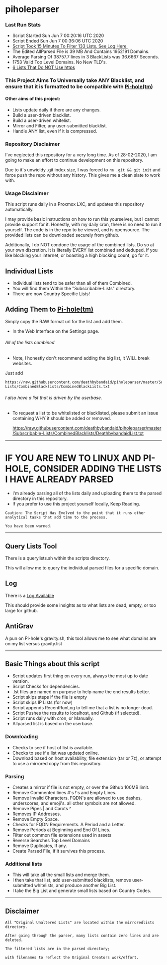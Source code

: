 # piholeparser

### Last Run Stats

* Script Started Sun Jun  7 00:20:16 UTC 2020
* Script Ended Sun Jun  7 00:36:06 UTC 2020
* [Script Took 15 Minutes To Filter 133 Lists. See Log Here.](https://github.com/deathbybandaid/piholeparser/blob/master/RecentRunLogs/Mainlog.md)
* The Edited AllParsed File is 39 MB And Contains 1952191 Domains.
* Average Parsing Of 38757.7 lines in 3 BlackLists was 36.6667 Seconds.
* 1753 Valid Top Level Domains. No New TLD's.
* [6 Lists That Do NOT Use https](https://github.com/deathbybandaid/piholeparser/blob/master/RecentRunLogs/TopLevelScripts/10-Running-Initial-Tasks/20-Identifying-Lists-Without-https.md)

### This Project Aims To Universally take ANY Blacklist, and ensure that it is formatted to be compatible with [Pi-hole(tm)](https://pi-hole.net/)

#### Other aims of this project:

* Lists update daily if there are any changes.
* Build a user-driven blacklist.
* Build a user-driven whitelist.
* Mirror and Filter, any user-submitted blacklist.
* Handle ANY list, even if it is compressed.

### Repository Disclaimer
I've neglected this repository for a very long time. As of 28-02-2020, I am going to make an effort to continue development on this repository.

Due to it's unwieldy .git index size, I was forced to `rm .git && git init` and force push the repo without any history. This gives me a clean slate to work with.

### Usage Disclaimer
This script runs daily in a Proxmox LXC, and updates this repository automatically.

I may provide basic instructions on how to run this yourselves, but I cannot provide support for it.
Honestly, with my daily cron, there is no need to run it yourself.
The code is in the repo to be viewed, and is opensource.
The provided lists can be downloaded securely from github.

Additionally, I do NOT condone the usage of the combined lists. Do so at your own discretion.
It is literally EVERY list combined and deduped. If you like blocking your internet, or boasting a high blocking count, go for it.

## Individual Lists

* Individual lists tend to be safer than all of them Combined.
* You will find them Within the "Subscribable-Lists" directory.
* There are now Country Specific Lists!

## Adding Them to [Pi-hole(tm)](https://pi-hole.net/)

Simply copy the RAW format url for the list and add them.

* In the Web Interface on the Settings page.

###### All of the lists combined.

* Note, I honestly don't recommend adding the big list, it WILL break websites.

Just add

    https://raw.githubusercontent.com/deathbybandaid/piholeparser/master/Subscribable-Lists/CombinedBlacklists/CombinedBlackLists.txt

###### I also have a list that is driven by the userbase.

* To request a list to be whitelisted or blacklisted, please submit an issue containing WHY it should be added or removed.

    https://raw.githubusercontent.com/deathbybandaid/piholeparser/master/Subscribable-Lists/CombinedBlacklists/DeathbybandaidList.txt

_______________________________________________________________________________________________________________________

# IF YOU ARE NEW TO LINUX AND PI-HOLE, CONSIDER ADDING THE LISTS I HAVE ALREADY PARSED

* I'm already parsing all of the lists daily and uploading them to the parsed directory in this repository.
* If you prefer to use this project yourself locally, Keep Reading.

````
Caution: The Script Has Evolved to the point that it runs other analytical tasks that add time to the process.

You have been warned.
````

_______________________________________________________________________________________________________________________

## Query Lists Tool

There is a querylists.sh within the scripts directory.

This will allow me to query the individual parsed files for a specific domain.

## Log

There is a [Log Available](https://github.com/deathbybandaid/piholeparser/blob/master/RecentRunLogs/Mainlog.md)

This should provide some insights as to what lists are dead, empty, or too large for github.

## AntiGrav

A pun on Pi-hole's gravity.sh, this tool allows me to see what domains are on my list versus gravity.list

_______________________________________________________________________________________________________________________

## Basic Things about this script

* Script updates first thing on every run, always the most up to date version.
* Script Checks for dependencies.
* .lst files are named on purpose to help name the end results better.
* Script skips steps if the file is empty
* Script skips IP Lists (for now)
* Script appends RecentRunLog to tell me that a list is no longer dead.
* Script Pushes the results to localhost, and Github (if selected).
* Script runs daily with cron, or Manually.
* Allparsed list is based on the userbase.

### Downloading

* Checks to see if host of list is available.
* Checks to see if a list was updated online.
* Download based on host availability, file extension (tar or 7z), or attempt to use a mirrored copy from this repository.

### Parsing

* Creates a mirror if file is not empty, or over the Github 100MB limit.
* Remove Commented lines #'s !'s and Empty Lines.
* Remove Invalid Characters. FQDN's are allowed to use dashes, underscores, and emoji's. all other symbols are not allowed.
* Remove Pipes | and Carots ^
* Removes IP Addresses.
* Remove Empty Space.
* Checks for FQDN Requirements. A Period and a Letter.
* Remove Periods at Beginning and End Of Lines.
* Filter out common file extensions used in assets
* Reverse Searches Top Level Domains
* Remove Duplicates, If any.
* Create Parsed File, if it survives this process.

### Additional lists

* This will take all the small lists and merge them.
* I then take that list, add user-submitted blacklists, remove user-submitted whitelists, and produce another Big List.
* I take the Big List and generate small lists based on Country Codes.
_______________________________________________________________________________________________________________________

## Disclaimer

    All "Original Unaltered Lists" are located within the mirroredlists directory.

    After going through the parser, many lists contain zero lines and are deleted.

    The filtered lists are in the parsed directory;

    with filenames to reflect the Original Creators work/effort.
